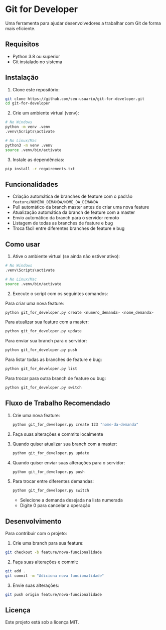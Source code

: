 # Git for Developer

Uma ferramenta para ajudar desenvolvedores a trabalhar com Git de forma mais eficiente.

## Requisitos

- Python 3.8 ou superior
- Git instalado no sistema

## Instalação

1. Clone este repositório:
```bash
git clone https://github.com/seu-usuario/git-for-developer.git
cd git-for-developer
```

2. Crie um ambiente virtual (venv):
```bash
# No Windows
python -m venv .venv
.venv\Scripts\activate

# No Linux/Mac
python3 -m venv .venv
source .venv/bin/activate
```

3. Instale as dependências:
```bash
pip install -r requirements.txt
```

## Funcionalidades

- Criação automática de branches de feature com o padrão `feature/NUMERO_DEMANDA/NOME_DA_DEMANDA`
- Pull automático da branch master antes de criar uma nova feature
- Atualização automática da branch de feature com a master
- Envio automático da branch para o servidor remoto
- Listagem de todas as branches de feature e bug
- Troca fácil entre diferentes branches de feature e bug

## Como usar

1. Ative o ambiente virtual (se ainda não estiver ativo):
```bash
# No Windows
.venv\Scripts\activate

# No Linux/Mac
source .venv/bin/activate
```

2. Execute o script com os seguintes comandos:

Para criar uma nova feature:
```bash
python git_for_developer.py create <numero_demanda> <nome_demanda>
```

Para atualizar sua feature com a master:
```bash
python git_for_developer.py update
```

Para enviar sua branch para o servidor:
```bash
python git_for_developer.py push
```

Para listar todas as branches de feature e bug:
```bash
python git_for_developer.py list
```

Para trocar para outra branch de feature ou bug:
```bash
python git_for_developer.py switch
```

## Fluxo de Trabalho Recomendado

1. Crie uma nova feature:
   ```bash
   python git_for_developer.py create 123 "nome-da-demanda"
   ```

2. Faça suas alterações e commits localmente

3. Quando quiser atualizar sua branch com a master:
   ```bash
   python git_for_developer.py update
   ```

4. Quando quiser enviar suas alterações para o servidor:
   ```bash
   python git_for_developer.py push
   ```

5. Para trocar entre diferentes demandas:
   ```bash
   python git_for_developer.py switch
   ```
   - Selecione a demanda desejada na lista numerada
   - Digite 0 para cancelar a operação

## Desenvolvimento

Para contribuir com o projeto:

1. Crie uma branch para sua feature:
```bash
git checkout -b feature/nova-funcionalidade
```

2. Faça suas alterações e commit:
```bash
git add .
git commit -m "Adiciona nova funcionalidade"
```

3. Envie suas alterações:
```bash
git push origin feature/nova-funcionalidade
```

## Licença

Este projeto está sob a licença MIT.